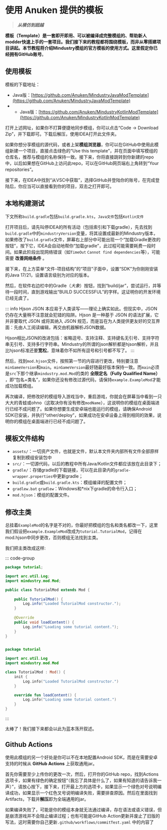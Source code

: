 # 使用 Anuken 提供的模板

> ***从模仿到超越***

**模板（Template）**是一套即开即用、可以被编译成完整模组的、帮助新人modder快速上手的一套项目。我们接下来的教程都将围绕模板，而非从零搭建项目讲起。本节教程将介绍Mindustry模组的官方模板的使用方式。这里假定你已经拥有**GitHub账号**。

## 使用模板

模板的下载地址：
- Java版：[https://github.com/Anuken/MindustryJavaModTemplate](https://github.com/Anuken/MindustryJavaModTemplate) 
- - Java版：[https://github.com/Anuken/MindustryKotlinModTemplate](https://github.com/Anuken/MindustryKotlinModTemplate) 

打开上述网址，如果你不打算便捷地同步模组，你可以点击“Code -> Download Zip”，并下载即可。下载后解压，使用IDEA打开此文件夹。

如果你想分享模组的源代码，或者上架**模组浏览器**，你可以在GitHub中使用此模组新建一个项目，直接点击绿色的“Use this template”，并在页面中填写模组的仓库名，推荐与模组的名称保持一致。接下来，你将直接跳转到你新建的repo中，以后如果想在GitHub上访问此repo，可以在GitHub网页端右上角转到“Your repositories”。

接下来，在IDEA中找到“从VSC中获取”，选择GitHub并登陆你的账号，在完成登陆后，你应当可以直接看到你的项目，双击之打开即可。

## 本地构建测试

下文所称`build.gradle`包括`build.gradle.kts`，`Java文件`包括`Kotlin文件`

打开项目后，请先叫停IDEA的所有活动（包括索引和下载gradle），先去找到`build.gradle`中的`mindustryVersion`变量，将其设置成最新的Mindustry版本，如果修改了`build.gradle`文件，屏幕右上部分中可能出现一个“加载Gradle更改的按钮”，按下它，IDEA会自动地帮你“加载gradle”，此过程可能需要耗费一段时间。如果此阶段出现网络错误（如`TimeOut` `Cannot find dependencies`等），可能需要 **改善网络条件** 。

接下来，在上方菜单“文件-项目结构”的“项目”子面中，设置“SDK”为你刚刚安装的Java 17/21，设置语言级别为对应的版本。

然后，在软件右边栏中的Gradle（*大象*）按钮，找到“build/jar”，尝试运行，并等待一段时间，直到游戏输出“BUILD SUCCESSFUL”的字样。这证明你的开发环境已经无虞了。

::: info Hjson
JSON 本应易于人类读写——理论上确实如此。但现实中，JSON 仍存在大量稍不注意就会犯错的陷阱。Hjson 是一种基于 JSON 的语法扩展，它并非要取代 JSON 或将其纳入 JSON 规范，而是旨在为人类提供更友好的交互界面：先由人工阅读编辑，再交由机器解析JSON数据。

Hjson相比JSON的改进包括：省略逗号、支持注释、支持键名无引号、支持字符串无引号、支持多行字符串。Mindustry的所谓的json解析都是hjson解析，并且比hjson标准还要**宽松**，意味着你不如所有逗号和引号都不写了。
:::

然后，找到`mod.hjson`文件，按照第一节的内容进行更改，特别要注意`minGameVersion`和`main`。`minGameVersion`最好随最好版本保持一致。而`main`必须是`src`下那个继承`mindustry.mod.Mod`的类的 **全限定名（Fully Qualified Name）** ，即“包名+类名”，如果你还没有修改过源代码，请保持`example.ExampleMod`才能成功加载模组。

再次编译，把修改好的模组导入游戏当中，重启游戏，你就会在屏幕当中看到一只大大的青蛙或ohno（这取决你有没有修改`modName`），这说明你的模组在桌面端进行已经不成问题了。如果你想要生成安卓端也能运行的模组，请确保Android SDK已安装，并执行“other/deploy”，如果成功在安卓设备上得到相同的效果，说明你的模组在桌面端进行已经不成问题了。

## 模板文件结构

- `assets/`：一切资产文件，也就是文件，默认本文件夹内部所有文件全部原样复制到模组安装包中
- `src/`：一切源代码，以后的教程中所有Java/Kotlin文件都应该放在此目录下；
- `gradle/`：存储gradle的下载链接，可以在此目录内的`gradle-wrapper.properties`中更新gradle；
- `build.gradle`或`build.gradle.kts`：模组编译的配置文件；
- `gradlew.bat` `gradlew`：Windows和*nix下gradle的命令行入口；
- `mod.hjson`：模组的配置文件。

## 修改主类

总挂着`ExampleMod`的名字是不对的，你最好把模组的包名和类名都改一下，这里我们假设把`example.ExampleMod`改成为`tutorial.TutorialMod`，记得在mod.hjson中同步更改，否则模组无法找到主类。

我们把主类改成这样:

::: code-group

``` java
package tutorial;

import arc.util.Log;
import mindustry.mod.Mod;

public class TutorialMod extends Mod {
    
    public TutorialMod() {
        Log.info("Loaded TutorialMod constructor.");
    }
    
    @Override
    public void loadContent() {
        Log.info("Loading some tutorial content.");
    }
}
```

``` kotlin

package tutorial

import arc.util.Log
import mindustry.mod.Mod

class TutorialMod : Mod() {
    init {
        Log.info("Loaded TutorialMod constructor.")
    }

    override fun loadContent() {
        Log.info("Loading some tutorial content.")
    }
}

```


:::

太棒了！我们接下来都会以此为蓝本荡开叙述。

## Github Actions

使用此模组的另一个好处是你可以不在本地配置Android SDK，而是在需要安卓支持的时候从 **GitHub Actions** 上获取通用jar。

首先你需要至少上传你的更改一次，然后，打开你的GitHub repo，找到Actions选项卡，如果有绿色的确定按钮“（我忘了具体是什么了，如果有知道的请告诉我一声）”，请放心按下，接下来，打开最上方的选项卡，如果显示一个绿色对号说明编译成功，如果显示一个红色叉号说明编译失败，需要排查原因。然后在里面找到Artifacts，下载并**解压**即为全端通用的jar。

如果编译失败了，可能是你的模组本身就无法通过编译，存在语法或语义错误，但是崩溃游戏并不会阻止编译过程；也有可能是GitHub Action更新并废止了旧版的写法，这时需要你自己更新`.github/workflows/commitTest.yaml` 中的内容了




